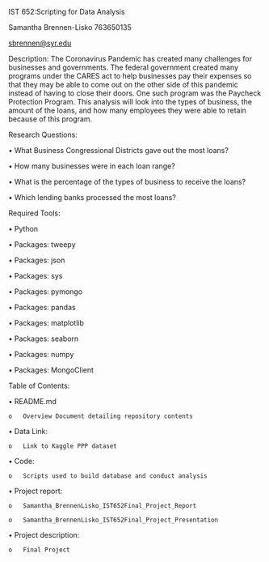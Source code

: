 IST 652:Scripting for Data Analysis 

Samantha Brennen-Lisko
763650135

sbrennen@syr.edu

Description:
The Coronavirus Pandemic has created many challenges for businesses and governments. The federal government created many programs under the CARES act to help businesses pay their expenses so that they may be able to come out on the other side of this pandemic instead of having to close their doors. One such program was the Paycheck Protection Program. This analysis will look into the types of business, the amount of the loans, and how many employees they were able to retain because of this program. 

Research Questions:

   •	What Business Congressional Districts gave out the most loans?

   •	How many businesses were in each loan range? 

   •	What is the percentage of the types of business to receive the loans?

   •	Which lending banks processed the most loans?

Required Tools:

  •	Python

  •	Packages: tweepy

  •	Packages: json  

  •	Packages: sys

  •	Packages: pymongo

  •	Packages: pandas

  •	Packages: matplotlib

  •	Packages: seaborn

  •	Packages: numpy

  •	Packages: MongoClient

Table of Contents:

 •	README.md

    o	Overview Document detailing repository contents

 •	Data Link:

    o	Link to Kaggle PPP dataset

 •	Code:

    o	Scripts used to build database and conduct analysis

 •	Project report:
 
    o	Samantha_BrennenLisko_IST652Final_Project_Report

    o	Samantha_BrennenLisko_IST652Final_Project_Presentation

 •	Project description:
 
    o	Final Project
